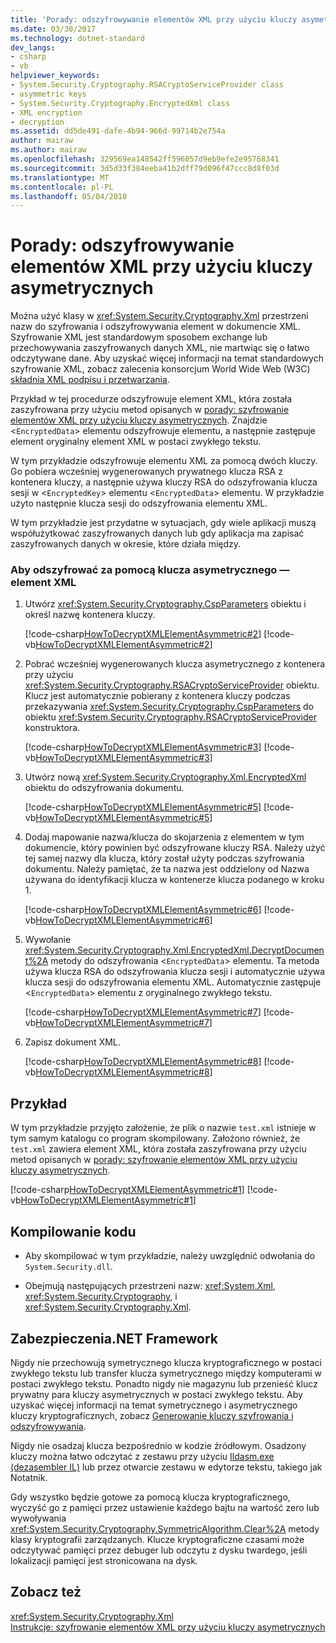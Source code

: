 ```yaml
---
title: 'Porady: odszyfrowywanie elementów XML przy użyciu kluczy asymetrycznych'
ms.date: 03/30/2017
ms.technology: dotnet-standard
dev_langs:
- csharp
- vb
helpviewer_keywords:
- System.Security.Cryptography.RSACryptoServiceProvider class
- asymmetric keys
- System.Security.Cryptography.EncryptedXml class
- XML encryption
- decryption
ms.assetid: dd5de491-dafe-4b94-966d-99714b2e754a
author: mairaw
ms.author: mairaw
ms.openlocfilehash: 329569ea148542ff596057d9eb9efe2e95768341
ms.sourcegitcommit: 3d5d33f384eeba41b2dff79d096f47ccc8d8f03d
ms.translationtype: MT
ms.contentlocale: pl-PL
ms.lasthandoff: 05/04/2018
---
```

# <a name="how-to-decrypt-xml-elements-with-asymmetric-keys"></a>Porady: odszyfrowywanie elementów XML przy użyciu kluczy asymetrycznych
Można użyć klasy w <xref:System.Security.Cryptography.Xml> przestrzeni nazw do szyfrowania i odszyfrowywania element w dokumencie XML.  Szyfrowanie XML jest standardowym sposobem exchange lub przechowywania zaszyfrowanych danych XML, nie martwiąc się o łatwo odczytywane dane.  Aby uzyskać więcej informacji na temat standardowych szyfrowanie XML, zobacz zalecenia konsorcjum World Wide Web (W3C) [składnia XML podpisu i przetwarzania](https://www.w3.org/TR/xmldsig-core/).  
  
 Przykład w tej procedurze odszyfrowuje element XML, która została zaszyfrowana przy użyciu metod opisanych w [porady: szyfrowanie elementów XML przy użyciu kluczy asymetrycznych](../../../docs/standard/security/how-to-encrypt-xml-elements-with-asymmetric-keys.md).  Znajdzie <`EncryptedData`> elementu odszyfrowuje elementu, a następnie zastępuje element oryginalny element XML w postaci zwykłego tekstu.  
  
 W tym przykładzie odszyfrowuje elementu XML za pomocą dwóch kluczy.  Go pobiera wcześniej wygenerowanych prywatnego klucza RSA z kontenera kluczy, a następnie używa kluczy RSA do odszyfrowania klucza sesji w <`EncryptedKey`> elementu <`EncryptedData`> elementu.  W przykładzie użyto następnie klucza sesji do odszyfrowania elementu XML.  
  
 W tym przykładzie jest przydatne w sytuacjach, gdy wiele aplikacji muszą współużytkować zaszyfrowanych danych lub gdy aplikacja ma zapisać zaszyfrowanych danych w okresie, które działa między.  
  
### <a name="to-decrypt-an-xml-element-with-an-asymmetric-key"></a>Aby odszyfrować za pomocą klucza asymetrycznego — element XML  
  
1.  Utwórz <xref:System.Security.Cryptography.CspParameters> obiektu i określ nazwę kontenera kluczy.  
  
     [!code-csharp[HowToDecryptXMLElementAsymmetric#2](../../../samples/snippets/csharp/VS_Snippets_CLR/HowToDecryptXMLElementAsymmetric/cs/sample.cs#2)]
     [!code-vb[HowToDecryptXMLElementAsymmetric#2](../../../samples/snippets/visualbasic/VS_Snippets_CLR/HowToDecryptXMLElementAsymmetric/vb/sample.vb#2)]  
  
2.  Pobrać wcześniej wygenerowanych klucza asymetrycznego z kontenera przy użyciu <xref:System.Security.Cryptography.RSACryptoServiceProvider> obiektu.  Klucz jest automatycznie pobierany z kontenera kluczy podczas przekazywania <xref:System.Security.Cryptography.CspParameters> do obiektu <xref:System.Security.Cryptography.RSACryptoServiceProvider> konstruktora.  
  
     [!code-csharp[HowToDecryptXMLElementAsymmetric#3](../../../samples/snippets/csharp/VS_Snippets_CLR/HowToDecryptXMLElementAsymmetric/cs/sample.cs#3)]
     [!code-vb[HowToDecryptXMLElementAsymmetric#3](../../../samples/snippets/visualbasic/VS_Snippets_CLR/HowToDecryptXMLElementAsymmetric/vb/sample.vb#3)]  
  
3.  Utwórz nową <xref:System.Security.Cryptography.Xml.EncryptedXml> obiektu do odszyfrowania dokumentu.  
  
     [!code-csharp[HowToDecryptXMLElementAsymmetric#5](../../../samples/snippets/csharp/VS_Snippets_CLR/HowToDecryptXMLElementAsymmetric/cs/sample.cs#5)]
     [!code-vb[HowToDecryptXMLElementAsymmetric#5](../../../samples/snippets/visualbasic/VS_Snippets_CLR/HowToDecryptXMLElementAsymmetric/vb/sample.vb#5)]  
  
4.  Dodaj mapowanie nazwa/klucza do skojarzenia z elementem w tym dokumencie, który powinien być odszyfrowane kluczy RSA.  Należy użyć tej samej nazwy dla klucza, który został użyty podczas szyfrowania dokumentu.  Należy pamiętać, że ta nazwa jest oddzielony od Nazwa używana do identyfikacji klucza w kontenerze klucza podanego w kroku 1.  
  
     [!code-csharp[HowToDecryptXMLElementAsymmetric#6](../../../samples/snippets/csharp/VS_Snippets_CLR/HowToDecryptXMLElementAsymmetric/cs/sample.cs#6)]
     [!code-vb[HowToDecryptXMLElementAsymmetric#6](../../../samples/snippets/visualbasic/VS_Snippets_CLR/HowToDecryptXMLElementAsymmetric/vb/sample.vb#6)]  
  
5.  Wywołanie <xref:System.Security.Cryptography.Xml.EncryptedXml.DecryptDocument%2A> metody do odszyfrowania <`EncryptedData`> elementu.  Ta metoda używa klucza RSA do odszyfrowania klucza sesji i automatycznie używa klucza sesji do odszyfrowania elementu XML.  Automatycznie zastępuje <`EncryptedData`> elementu z oryginalnego zwykłego tekstu.  
  
     [!code-csharp[HowToDecryptXMLElementAsymmetric#7](../../../samples/snippets/csharp/VS_Snippets_CLR/HowToDecryptXMLElementAsymmetric/cs/sample.cs#7)]
     [!code-vb[HowToDecryptXMLElementAsymmetric#7](../../../samples/snippets/visualbasic/VS_Snippets_CLR/HowToDecryptXMLElementAsymmetric/vb/sample.vb#7)]  
  
6.  Zapisz dokument XML.  
  
     [!code-csharp[HowToDecryptXMLElementAsymmetric#8](../../../samples/snippets/csharp/VS_Snippets_CLR/HowToDecryptXMLElementAsymmetric/cs/sample.cs#8)]
     [!code-vb[HowToDecryptXMLElementAsymmetric#8](../../../samples/snippets/visualbasic/VS_Snippets_CLR/HowToDecryptXMLElementAsymmetric/vb/sample.vb#8)]  
  
## <a name="example"></a>Przykład  
 W tym przykładzie przyjęto założenie, że plik o nazwie `test.xml` istnieje w tym samym katalogu co program skompilowany.  Założono również, że `test.xml` zawiera element XML, która została zaszyfrowana przy użyciu metod opisanych w [porady: szyfrowanie elementów XML przy użyciu kluczy asymetrycznych](../../../docs/standard/security/how-to-encrypt-xml-elements-with-asymmetric-keys.md).  
  
 [!code-csharp[HowToDecryptXMLElementAsymmetric#1](../../../samples/snippets/csharp/VS_Snippets_CLR/HowToDecryptXMLElementAsymmetric/cs/sample.cs#1)]
 [!code-vb[HowToDecryptXMLElementAsymmetric#1](../../../samples/snippets/visualbasic/VS_Snippets_CLR/HowToDecryptXMLElementAsymmetric/vb/sample.vb#1)]  
  
## <a name="compiling-the-code"></a>Kompilowanie kodu  
  
-   Aby skompilować w tym przykładzie, należy uwzględnić odwołania do `System.Security.dll`.  
  
-   Obejmują następujących przestrzeni nazw: <xref:System.Xml>, <xref:System.Security.Cryptography>, i <xref:System.Security.Cryptography.Xml>.  
  
## <a name="net-framework-security"></a>Zabezpieczenia.NET Framework  
 Nigdy nie przechowują symetrycznego klucza kryptograficznego w postaci zwykłego tekstu lub transfer klucza symetrycznego między komputerami w postaci zwykłego tekstu.  Ponadto nigdy nie magazynu lub przenieść klucz prywatny para kluczy asymetrycznych w postaci zwykłego tekstu.  Aby uzyskać więcej informacji na temat symetrycznego i asymetrycznego kluczy kryptograficznych, zobacz [Generowanie kluczy szyfrowania i odszyfrowywania](../../../docs/standard/security/generating-keys-for-encryption-and-decryption.md).  
  
 Nigdy nie osadzaj klucza bezpośrednio w kodzie źródłowym.  Osadzony kluczy można łatwo odczytać z zestawu przy użyciu [Ildasm.exe (dezasembler IL)](../../../docs/framework/tools/ildasm-exe-il-disassembler.md) lub przez otwarcie zestawu w edytorze tekstu, takiego jak Notatnik.  
  
 Gdy wszystko będzie gotowe za pomocą klucza kryptograficznego, wyczyść go z pamięci przez ustawienie każdego bajtu na wartość zero lub wywoływania <xref:System.Security.Cryptography.SymmetricAlgorithm.Clear%2A> metody klasy kryptografii zarządzanych.  Klucze kryptograficzne czasami może odczytywać pamięci przez debuger lub odczytu z dysku twardego, jeśli lokalizacji pamięci jest stronicowana na dysk.  
  
## <a name="see-also"></a>Zobacz też  
 <xref:System.Security.Cryptography.Xml>  
 [Instrukcje: szyfrowanie elementów XML przy użyciu kluczy asymetrycznych](../../../docs/standard/security/how-to-encrypt-xml-elements-with-asymmetric-keys.md)
